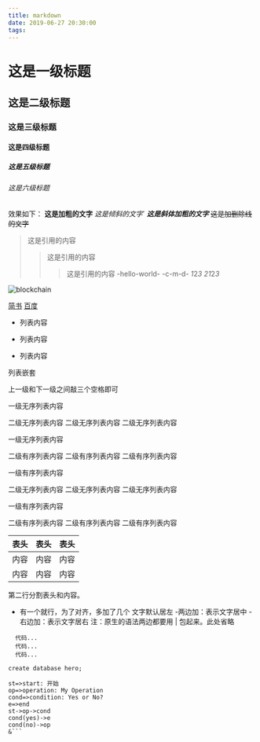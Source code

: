 ```yaml
---
title: markdown
date: 2019-06-27 20:30:00
tags:
---
```


# 这是一级标题
## 这是二级标题
### 这是三级标题
#### 这是四级标题
##### 这是五级标题
###### 这是六级标题
效果如下：
**这是加粗的文字**
*这是倾斜的文字*`
***这是斜体加粗的文字***
~~这是加删除线的文字~~
>这是引用的内容
>>这是引用的内容
>>>这是引用的内容
-hello-world-
-c-m-d-
*1*2*3
*2*1*2*3*

![blockchain]( https://ss1.baidu.com/6ONXsjip0QIZ8tyhnq/it/u=4148704837,958202308&fm=173&app=25&f=JPEG?w=640&h=320&s=8821DF12DC625898106FADD80300D0AB "区块链")

[简书](http://jianshu.com)
[百度](http://baidu.com)

- 列表内容
+ 列表内容
* 列表内容

列表嵌套


上一级和下一级之间敲三个空格即可


一级无序列表内容

二级无序列表内容
二级无序列表内容
二级无序列表内容



一级无序列表内容

二级有序列表内容
二级有序列表内容
二级有序列表内容





一级有序列表内容

二级无序列表内容
二级无序列表内容
二级无序列表内容



一级有序列表内容

二级有序列表内容
二级有序列表内容
二级有序列表内容


表头|表头|表头
---|:--:|---:
内容|内容|内容
内容|内容|内容

第二行分割表头和内容。
- 有一个就行，为了对齐，多加了几个
文字默认居左
-两边加：表示文字居中
-右边加：表示文字居右
注：原生的语法两边都要用 | 包起来。此处省略

```
  代码...
  代码...
  代码...
```

` create database hero; `

```flow
st=>start: 开始
op=>operation: My Operation
cond=>condition: Yes or No?
e=>end
st->op->cond
cond(yes)->e
cond(no)->op
&```
